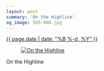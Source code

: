 ```yaml
---
layout: post
summary: 'On the Highline'
og_image: 565-960.jpg
---
```


<p>
 <time>
  <a href="/565">
   {{ page.date | date: "%B %-d, %Y" }}
  </a>
 </time>
 <a href="/565">
  <figure data-taken="10/14/2016">
   <img alt="On the Highline" sizes="(min-width: 700px) 50vw, calc(100vw - 2rem)" src="{{ site.assets_url }}/565-480.jpg" srcset="{{ site.assets_url }}/565-240.jpg 240w, {{ site.assets_url }}/565-480.jpg 480w, {{ site.assets_url }}/565-720.jpg 720w, {{ site.assets_url }}/565-960.jpg 960w"/>
  </figure>
 </a>
 <span>
  On the Highline
 </span>
</p>
